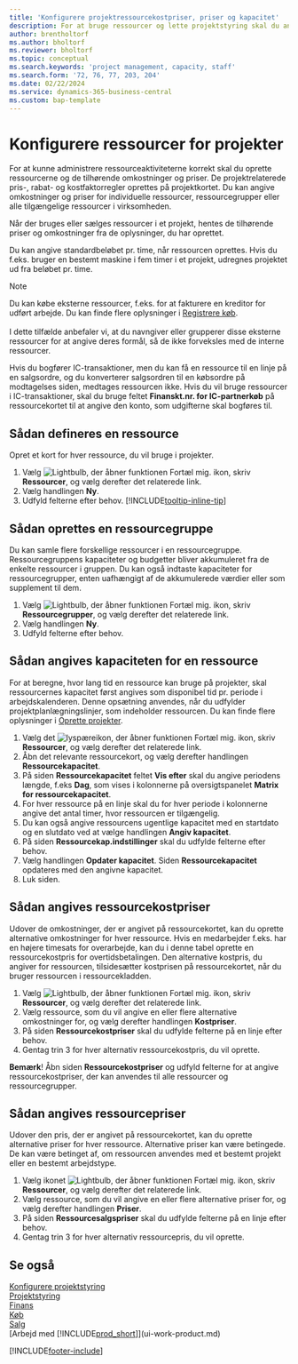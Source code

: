 ```yaml
---
title: 'Konfigurere projektressourcekostpriser, priser og kapacitet'
description: For at bruge ressourcer og lette projektstyring skal du angive omkostninger og priser for individuelle ressourcer eller ressourcegrupper og angive ressourcekapacitet.
author: brentholtorf
ms.author: bholtorf
ms.reviewer: bholtorf
ms.topic: conceptual
ms.search.keywords: 'project management, capacity, staff'
ms.search.form: '72, 76, 77, 203, 204'
ms.date: 02/22/2024
ms.service: dynamics-365-business-central
ms.custom: bap-template
---
```

# Konfigurere ressourcer for projekter

For at kunne administrere ressourceaktiviteterne korrekt skal du oprette ressourcerne og de tilhørende omkostninger og priser. De projektrelaterede pris-, rabat- og kostfaktorregler oprettes på projektkortet. Du kan angive omkostninger og priser for individuelle ressourcer, ressourcegrupper eller alle tilgængelige ressourcer i virksomheden.

Når der bruges eller sælges ressourcer i et projekt, hentes de tilhørende priser og omkostninger fra de oplysninger, du har oprettet.

Du kan angive standardbeløbet pr. time, når ressourcen oprettes. Hvis du f.eks. bruger en bestemt maskine i fem timer i et projekt, udregnes projektet ud fra beløbet pr. time.

> [!NOTE]
> Du kan købe eksterne ressourcer, f.eks. for at fakturere en kreditor for udført arbejde. Du kan finde flere oplysninger i [Registrere køb](purchasing-how-record-purchases.md).<br /><br />
> I dette tilfælde anbefaler vi, at du navngiver eller grupperer disse eksterne ressourcer for at angive deres formål, så de ikke forveksles med de interne ressourcer.
>  
> Hvis du bogfører IC-transaktioner, men du kan få en ressource til en linje på en salgsordre, og du konverterer salgsordren til en købsordre på modtagelses siden, medtages ressourcen ikke. Hvis du vil bruge ressourcer i IC-transaktioner, skal du bruge feltet **Finanskt.nr. for IC-partnerkøb** på ressourcekortet til at angive den konto, som udgifterne skal bogføres til.

## Sådan defineres en ressource

Opret et kort for hver ressource, du vil bruge i projekter.

1. Vælg ![Lightbulb, der åbner funktionen Fortæl mig.](media/ui-search/search_small.png "Fortæl mig, hvad du vil foretage dig") ikon, skriv **Ressourcer**, og vælg derefter det relaterede link.
2. Vælg handlingen **Ny**.
3. Udfyld felterne efter behov. [!INCLUDE[tooltip-inline-tip](includes/tooltip-inline-tip_md.md)]  

## Sådan oprettes en ressourcegruppe

Du kan samle flere forskellige ressourcer i en ressourcegruppe. Ressourcegruppens kapaciteter og budgetter bliver akkumuleret fra de enkelte ressourcer i gruppen. Du kan også indtaste kapaciteter for ressourcegrupper, enten uafhængigt af de akkumulerede værdier eller som supplement til dem.

1. Vælg ![Lightbulb, der åbner funktionen Fortæl mig.](media/ui-search/search_small.png "Fortæl mig, hvad du vil foretage dig") ikon, skriv **Ressourcegrupper**, og vælg derefter det relaterede link.
2. Vælg handlingen **Ny**.
3. Udfyld felterne efter behov.

## Sådan angives kapaciteten for en ressource

For at beregne, hvor lang tid en ressource kan bruge på projekter, skal ressourcernes kapacitet først angives som disponibel tid pr. periode i arbejdskalenderen. Denne opsætning anvendes, når du udfylder projektplanlægningslinjer, som indeholder ressourcen. Du kan finde flere oplysninger i [Oprette projekter](projects-how-create-jobs.md).

1. Vælg det ![lyspæreikon, der åbner funktionen Fortæl mig.](media/ui-search/search_small.png "Fortæl mig, hvad du vil foretage dig") ikon, skriv **Ressourcer**, og vælg derefter det relaterede link.
2. Åbn det relevante ressourcekort, og vælg derefter handlingen **Ressourcekapacitet**.
3. På siden **Ressourcekapacitet** feltet **Vis efter** skal du angive periodens længde, f.eks **Dag**, som vises i kolonnerne på oversigtspanelet **Matrix for ressourcekapacitet**.
4. For hver ressource på en linje skal du for hver periode i kolonnerne angive det antal timer, hvor ressourcen er tilgængelig.
5. Du kan også angive ressourcens ugentlige kapacitet med en startdato og en slutdato ved at vælge handlingen **Angiv kapacitet**.
6. På siden **Ressourcekap.indstillinger** skal du udfylde felterne efter behov.
7. Vælg handlingen **Opdater kapacitet**. Siden **Ressourcekapacitet** opdateres med den angivne kapacitet.
8. Luk siden.

## Sådan angives ressourcekostpriser

Udover de omkostninger, der er angivet på ressourcekortet, kan du oprette alternative omkostninger for hver ressource. Hvis en medarbejder f.eks. har en højere timesats for overarbejde, kan du i denne tabel oprette en ressourcekostpris for overtidsbetalingen. Den alternative kostpris, du angiver for ressourcen, tilsidesætter kostprisen på ressourcekortet, når du bruger ressourcen i ressourcekladden.

1. Vælg ![Lightbulb, der åbner funktionen Fortæl mig.](media/ui-search/search_small.png "Fortæl mig, hvad du vil foretage dig") ikon, skriv **Ressourcer**, og vælg derefter det relaterede link.  
2. Vælg ressource, som du vil angive en eller flere alternative omkostninger for, og vælg derefter handlingen **Kostpriser**.  
3. På siden **Ressourcekostpriser** skal du udfylde felterne på en linje efter behov.  
4. Gentag trin 3 for hver alternativ ressourcekostpris, du vil oprette.

**Bemærk**! Åbn siden **Ressourcekostpriser** og udfyld felterne for at angive ressourcekostpriser, der kan anvendes til alle ressourcer og ressourcegrupper.

## Sådan angives ressourcepriser

Udover den pris, der er angivet på ressourcekortet, kan du oprette alternative priser for hver ressource. Alternative priser kan være betingede. De kan være betinget af, om ressourcen anvendes med et bestemt projekt eller en bestemt arbejdstype.

1. Vælg ikonet ![Lightbulb, der åbner funktionen Fortæl mig.](media/ui-search/search_small.png "Fortæl mig, hvad du vil foretage dig") ikon, skriv **Ressourcer**, og vælg derefter det relaterede link.
2. Vælg ressource, som du vil angive en eller flere alternative priser for, og vælg derefter handlingen **Priser**.
3. På siden **Ressourcesalgspriser** skal du udfylde felterne på en linje efter behov.
4. Gentag trin 3 for hver alternativ ressourcepris, du vil oprette.

## Se også

[Konfigurere projektstyring](projects-setup-projects.md)  
[Projektstyring](projects-manage-projects.md)  
[Finans](finance.md)  
[Køb](purchasing-manage-purchasing.md)  
[Salg](sales-manage-sales.md)  
[Arbejd med [!INCLUDE[prod_short](includes/prod_short.md)]](ui-work-product.md)  


[!INCLUDE[footer-include](includes/footer-banner.md)]
